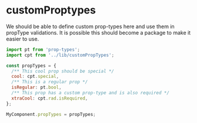 # customProptypes

We should be able to define custom prop-types here and use them in propType validations. It is possible this should become a package to make it easier to use.

```javascript
import pt from 'prop-types';
import cpt from '../lib/customPropTypes';

const propTypes = {
  /** This cool prop should be special */
  cool: cpt.special,
  /** This is a regular prop */
  isRegular: pt.bool,
  /** This prop has a custom prop-type and is also required */
  xtraCool: cpt.rad.isRequired,
};

MyComponent.propTypes = propTypes;
```
